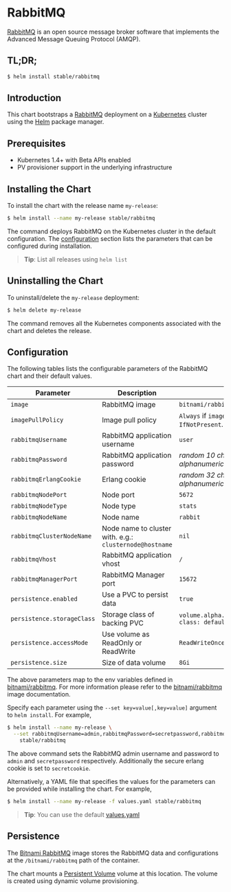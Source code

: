# RabbitMQ

[RabbitMQ](https://www.rabbitmq.com/) is an open source message broker software that implements the Advanced Message Queuing Protocol (AMQP).

## TL;DR;

```bash
$ helm install stable/rabbitmq
```

## Introduction

This chart bootstraps a [RabbitMQ](https://github.com/bitnami/bitnami-docker-rabbitmq) deployment on a [Kubernetes](http://kubernetes.io) cluster using the [Helm](https://helm.sh) package manager.

## Prerequisites

- Kubernetes 1.4+ with Beta APIs enabled
- PV provisioner support in the underlying infrastructure

## Installing the Chart

To install the chart with the release name `my-release`:

```bash
$ helm install --name my-release stable/rabbitmq
```

The command deploys RabbitMQ on the Kubernetes cluster in the default configuration. The [configuration](#configuration) section lists the parameters that can be configured during installation.

> **Tip**: List all releases using `helm list`

## Uninstalling the Chart

To uninstall/delete the `my-release` deployment:

```bash
$ helm delete my-release
```

The command removes all the Kubernetes components associated with the chart and deletes the release.

## Configuration

The following tables lists the configurable parameters of the RabbitMQ chart and their default values.

| Parameter                    | Description                                               | Default                                                    |
| ---------------------------- | --------------------------------------------------------- | ---------------------------------------------------------- |
| `image`                      | RabbitMQ image                                            | `bitnami/rabbitmq:{VERSION}`                               |
| `imagePullPolicy`            | Image pull policy                                         | `Always` if `imageTag` is `latest`, else `IfNotPresent`.   |
| `rabbitmqUsername`           | RabbitMQ application username                             | `user`                                                     |
| `rabbitmqPassword`           | RabbitMQ application password                             | _random 10 character long alphanumeric string_             |
| `rabbitmqErlangCookie`       | Erlang cookie                                             | _random 32 character long alphanumeric string_             |
| `rabbitmqNodePort`           | Node port                                                 | `5672`                                                     |
| `rabbitmqNodeType`           | Node type                                                 | `stats`                                                    |
| `rabbitmqNodeName`           | Node name                                                 | `rabbit`                                                   |
| `rabbitmqClusterNodeName`    | Node name to cluster with. e.g.: `clusternode@hostname`   | `nil`                                                      |
| `rabbitmqVhost`              | RabbitMQ application vhost                                | `/`                                                        |
| `rabbitmqManagerPort`        | RabbitMQ Manager port                                     | `15672`                                                    |
| `persistence.enabled`        | Use a PVC to persist data                                 | `true`                                                     |
| `persistence.storageClass`   | Storage class of backing PVC                              | `volume.alpha.kubernetes.io/storage-class: default`        |
| `persistence.accessMode`     | Use volume as ReadOnly or ReadWrite                       | `ReadWriteOnce`                                            |
| `persistence.size`           | Size of data volume                                       | `8Gi`                                                      |

The above parameters map to the env variables defined in [bitnami/rabbitmq](http://github.com/bitnami/bitnami-docker-rabbitmq). For more information please refer to the [bitnami/rabbitmq](http://github.com/bitnami/bitnami-docker-rabbitmq) image documentation.

Specify each parameter using the `--set key=value[,key=value]` argument to `helm install`. For example,

```bash
$ helm install --name my-release \
  --set rabbitmqUsername=admin,rabbitmqPassword=secretpassword,rabbitmqErlangCookie=secretcookie \
    stable/rabbitmq
```

The above command sets the RabbitMQ admin username and password to `admin` and `secretpassword` respectively. Additionally the secure erlang cookie is set to `secretcookie`.

Alternatively, a YAML file that specifies the values for the parameters can be provided while installing the chart. For example,

```bash
$ helm install --name my-release -f values.yaml stable/rabbitmq
```

> **Tip**: You can use the default [values.yaml](values.yaml)

## Persistence

The [Bitnami RabbitMQ](https://github.com/bitnami/bitnami-docker-rabbitmq) image stores the RabbitMQ data and configurations at the `/bitnami/rabbitmq` path of the container.

The chart mounts a [Persistent Volume](kubernetes.io/docs/user-guide/persistent-volumes/) volume at this location. The volume is created using dynamic volume provisioning.
